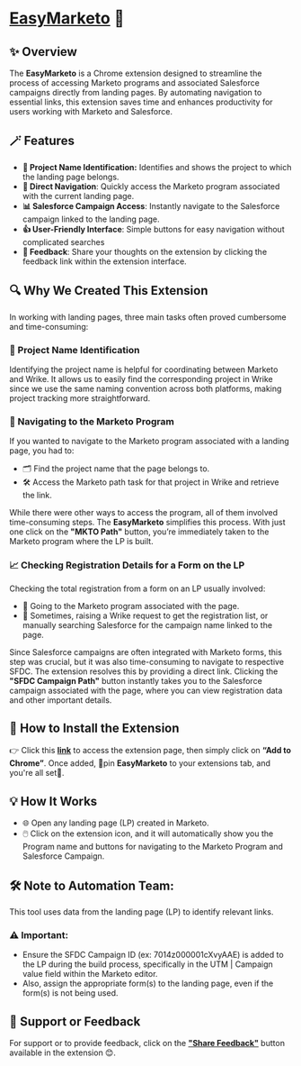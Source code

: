 # [EasyMarketo](https://chromewebstore.google.com/detail/easymarketo/aooojlnnppjpchpfjofohbgacpkelfpf) 🧭
## ✨ Overview
The **EasyMarketo** is a Chrome extension designed to streamline the process of accessing Marketo programs and associated Salesforce campaigns directly from landing pages. By automating navigation to essential links, this extension saves time and enhances productivity for users working with Marketo and Salesforce.

## 🪄 Features
* **📝 Project Name Identification:**  Identifies and shows the project to which the landing page  belongs.
* **🚀 Direct Navigation**: Quickly access the Marketo program associated with the current landing page.
* **📊 Salesforce Campaign Access**: Instantly navigate to the Salesforce campaign linked to the landing page.
* **👍 User-Friendly Interface**: Simple buttons for easy navigation without complicated searches
* **💬 Feedback**: Share your thoughts on the extension by clicking the feedback link within the extension interface.

## 🔍 Why We Created This Extension
In working with landing pages, three main tasks often proved cumbersome and time-consuming:

### 📝 Project Name Identification
Identifying the project name is helpful for coordinating between Marketo and Wrike. It allows us to easily find the corresponding project in Wrike since we use the same naming convention across both platforms, making project tracking more straightforward.

### 🔗 Navigating to the Marketo Program
If you wanted to navigate to the Marketo program associated with a landing page, you had to:

* 🗂️ Find the project name that the page belongs to.
* 🛠️ Access the Marketo path task for that project in Wrike and retrieve the link.

While there were other ways to access the program, all of them involved time-consuming steps. The **EasyMarketo** simplifies this process. With just one click on the **"MKTO Path"** button, you’re immediately taken to the Marketo program where the LP is built.

### 📈 Checking Registration Details for a Form on the LP
Checking the total registration from a form on an LP usually involved:
* 📂 Going to the Marketo program associated with the page.
* 📝 Sometimes, raising a Wrike request to get the registration list, or manually searching Salesforce for the campaign name linked to the page.

Since Salesforce campaigns are often integrated with Marketo forms, this step was crucial, but it was also time-consuming to navigate to respective SFDC. The extension resolves this by providing a direct link. Clicking the **"SFDC Campaign Path"** button instantly takes you to the Salesforce campaign associated with the page, where you can view registration data and other important details.

## 🚀 How to Install the Extension
👉 Click this [**link**](https://chrome.google.com/webstore/detail/aooojlnnppjpchpfjofohbgacpkelfpf) to access the extension page, then simply click on **“Add to Chrome”**. Once added, 📌pin **EasyMarketo** to your extensions tab, and you're all set🎉.

## 💡 How It Works
* 🌐 Open any landing page (LP) created in Marketo.
* 🖱️ Click on the extension icon, and it will automatically show you the Program name and buttons for navigating to the Marketo Program and Salesforce Campaign.



## 🛠️ Note to Automation Team:

This tool uses data from the landing page (LP) to identify relevant links.
### ⚠️ Important:
- Ensure the SFDC Campaign ID (ex: 7014z000001cXvyAAE) is added to the LP during the build process, specifically in the UTM | Campaign value field within the Marketo editor.
- Also, assign the appropriate form(s) to the landing page, even if the form(s) is not being used.


## 💬 Support or Feedback 
For support or to provide feedback, click on the [**"Share Feedback"**](https://forms.office.com/r/FeR1fYQ53i) button available in the extension 😊.

